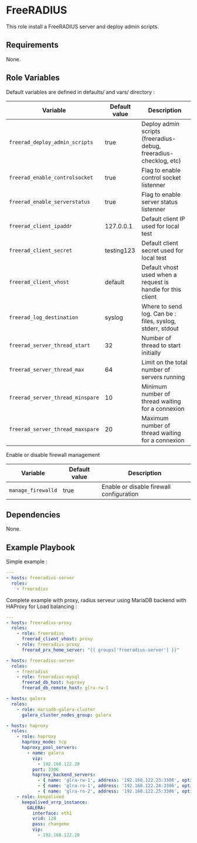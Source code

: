 FreeRADIUS
=========

This role install a FreeRADIUS server and deploy admin scripts.

Requirements
------------

None.

Role Variables
--------------

Default variables are defined in defaults/ and vars/ directory :

| Variable | Default value | Description |
| -------- | ------------- | ----------- |
| `freerad_deploy_admin_scripts` | true  | Deploy admin scripts (freeradius-debug, freeradius-checklog, etc) |
| `freerad_enable_controlsocket` | true | Flag to enable control socket listenner |
| `freerad_enable_serverstatus` | true | Flag to enable server status listenner |
| `freerad_client_ipaddr` | 127.0.0.1 | Default client IP used for local test |
| `freerad_client_secret` | testing123 | Default client secret used for local test |
| `freerad_client_vhost` | default | Default vhost used when a request is handle for this client |
| `freerad_log_destination` | syslog | Where to send log. Can be : files, syslog, stderr, stdout |
| `freerad_server_thread_start` | 32 | Number of thread to start initially |
| `freerad_server_thread_max` | 64 | Limit on the total number of servers running |
| `freerad_server_thread_minspare` | 10 | Minimum number of thread waiting for a connexion |
| `freerad_server_thread_maxspare` | 20 | Maximum number of thread waiting for a connexion |


Enable or disable firewall management

Variable | Default value | Description
---------|---------------|----------------
`manage_firewalld` | true | Enable or disable firewall configuration


Dependencies
------------

None.

Example Playbook
----------------

Simple example :

```yaml
---
- hosts: freeradius-server
  roles:
    - freeradius
```

Complete example with proxy, radius serveur using MariaDB backend with HAProxy for Load balancing :

```yaml
---
- hosts: freeradius-proxy
  roles:
    - role: freeradius
      freerad_client_vhost: proxy
    - role: freeradius-proxy
      freerad_prx_home_server: "{{ groups['freeradius-server'] }}"

- hosts: freeradius-server
  roles:
    - freeradius
    - role: freeradius-mysql
      freerad_db_host: haproxy
      freerad_db_remote_host: glra-rw-1

- hosts: galera
  roles:
    - role: mariadb-galera-cluster
      galera_cluster_nodes_group: galera

- hosts: haproxy
  roles:
    - role: haproxy
      haproxy_mode: tcp
      haproxy_pool_servers:
        - name: galera
          vip:
            - 192.168.122.20
          port: 3306
          haproxy_backend_servers:
            - { name: 'glra-rw-1', address: '192.168.122.23:3306', options: 'check port 9200' }
            - { name: 'glra-ro-1', address: '192.168.122.24:3306', options: 'check port 9200' }
            - { name: 'glra-ro-2', address: '192.168.122.25:3306', options: 'check port 9200' }
    - role: keepalived
      keepalived_vrrp_instance:
        GALERA:
          interface: eth1
          vrid: 128
          pass: changeme
          vip:
            - 192.168.122.20
```
